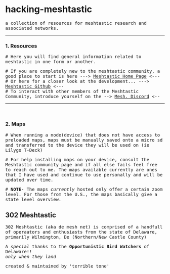 # hacking-meshtastic</br>
<tt>a collection of resources for meshtastic research and associated networks.</tt>  
<hr noshade>

### 1. Resources </br>
<tt># Here you will find general information related to meshtastic in one form or another.</tt></br>  

<tt># If you are completely new to the meshtastic community, a good place to start is here ---> [Meshtastic Home Page](https://meshtastic.org/) <--- </tt></br>
<tt># Or here for a closer look at the development... ---> [Meshtastic Github](https://github.com/meshtastic) <--- </tt></br>
<tt># To interact with other members of the Meshtastic Community, introduce yourself on the --> [Mesh. Discord](https://discord.com/invite/meshtastic) <-- </tt></br>
<hr noshade>
<br>

### 2. Maps
<tt># When running a node(device) that does not have access to preloaded maps, maps must be manually saved onto a micro sd and transferred to the device they will be used on (ie Lilygo T-Deck)</tt></br>

<tt># For help installing maps on your device, consult the Meshtastic community page and if all else fails feel free to reach out to me. The maps available currently are ones that I have used and continue to use personally and will be updated over time.</tt></br>

<tt># **NOTE**- The maps *currently* hosted only offer a certain zoom level. For those from the U.S., the maps basically give a state level overview.</tt></br> 

## 302 Meshtastic
<tt>302 Meshtastic (aka de mesh net) is comprised of a handfull of operaators and enthusiasts from the state of Delaware, primarily Wilmington, De (Northern/New Castle County)</tt></br>

<tt>A *special* thanks to the **Opportunistic Bird Watchers** of Delaware!!</tt></br>
<tt>*only when they land*</tt></br>

<tt>created & maintained by 'terrible tone'</tt>
